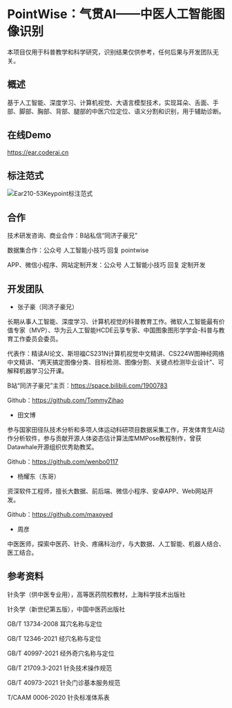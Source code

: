 # PointWise：气贯AI——中医人工智能图像识别

本项目仅用于科普教学和科学研究，识别结果仅供参考，任何后果与开发团队无关。

## 概述

基于人工智能、深度学习、计算机视觉、大语言模型技术，实现耳朵、舌面、手部、脚部、胸部、背部、腿部的中医穴位定位、语义分割和识别，用于辅助诊断。

## 在线Demo

https://ear.coderai.cn

## 标注范式

![Ear210-53Keypoint标注范式](https://zihao-openmmlab.obs.cn-east-3.myhuaweicloud.com/20220610-mmpose/ear_keypoint_dataset/dataset_meta/Ear210_53Keypoint.jpg)

## 合作

技术研发咨询、商业合作：B站私信“同济子豪兄”

数据集合作：公众号 人工智能小技巧 回复 pointwise

APP、微信小程序、网站定制开发：公众号 人工智能小技巧 回复 定制开发

## 开发团队

- 张子豪（同济子豪兄）

长期从事人工智能、深度学习、计算机视觉的科普教育工作。微软人工智能最有价值专家（MVP）、华为云人工智能HCDE云享专家、中国图象图形学学会-科普与教育工作委员会委员。

代表作：精读AI论文、斯坦福CS231N计算机视觉中文精讲、CS224W图神经网络中文精讲、“两天搞定图像分类、目标检测、图像分割、关键点检测毕业设计”、可解释机器学习公开课。

B站“同济子豪兄”主页：https://space.bilibili.com/1900783

Github：https://github.com/TommyZihao

- 田文博

参与国家田径队技术分析和多项人体运动科研项目数据采集工作，开发体育生AI动作分析软件，参与贡献开源人体姿态估计算法库MMPose教程制作，曾获Datawhale开源组织优秀助教奖。

Github：https://github.com/wenbo0117

- 杨耀东（东哥）

资深软件工程师，擅长大数据、前后端、微信小程序、安卓APP、Web网站开发。

Github：https://github.com/maxoyed

- 周彦

中医医师，探索中医药、针灸、疼痛科治疗，与大数据、人工智能、机器人结合、医工结合。

## 参考资料

针灸学（供中医专业用），高等医药院校教材，上海科学技术出版社

针灸学（新世纪第五版），中国中医药出版社

GB/T 13734-2008 耳穴名称与定位

GB/T 12346-2021 经穴名称与定位

GB/T 40997-2021 经外奇穴名称与定位

GB/T 21709.3-2021 针灸技术操作规范

GB/T 40973-2021 针灸门诊基本服务规范

T/CAAM 0006-2020 针灸标准体系表




